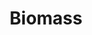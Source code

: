 ---
title: Biomass
longTitle: 'Biomass'
tags:
- gccommon
relatedTerm:
- "[[Ecosystems Bioenergy]]"
use:
- "[[Forest biomass]]"
---